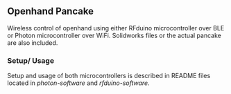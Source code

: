 ## Openhand Pancake

Wireless control of openhand using either RFduino microcontroller over BLE or Photon microcontroller over WiFi. Solidworks files or the actual pancake are also included. 

### Setup/ Usage
Setup and usage of both microcontrollers is described in README files located in *photon-software* and *rfduino-software*.
